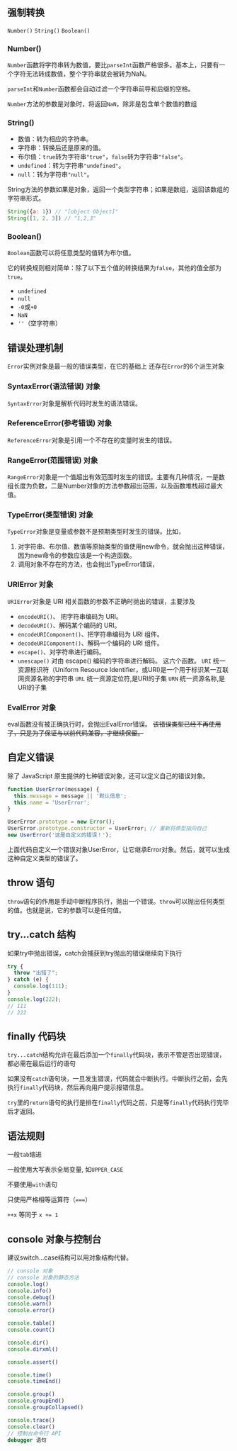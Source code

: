 ## 强制转换
`Number()`
`String()`
`Boolean()`

### Number()
`Number`函数将字符串转为数值，要比`parseInt`函数严格很多。基本上，只要有一个字符无法转成数值，整个字符串就会被转为NaN。

`parseInt`和`Number`函数都会自动过滤一个字符串前导和后缀的空格。

`Number`方法的参数是对象时，将返回`NaN`，除非是包含单个数值的数组

### String()
- 数值：转为相应的字符串。
- 字符串：转换后还是原来的值。
- 布尔值：`true`转为字符串`"true"`，`false`转为字符串`"false"`。
- `undefined`：转为字符串`"undefined"`。
- `null`：转为字符串`"null"`。

String方法的参数如果是对象，返回一个类型字符串；如果是数组，返回该数组的字符串形式。
```js
String({a: 1}) // "[object Object]"
String([1, 2, 3]) // "1,2,3"
```
### Boolean()
`Boolean`函数可以将任意类型的值转为布尔值。

它的转换规则相对简单：除了以下五个值的转换结果为`false`，其他的值全部为`true`。

- `undefined`
- `null`
- `-0`或`+0`
- `NaN`
- `''`（空字符串）

## 错误处理机制

`Error`实例对象是最一般的错误类型，在它的基础上
还存在`Error`的6个派生对象

### SyntaxError(语法错误) 对象
`SyntaxError`对象是解析代码时发生的语法错误。

### ReferenceError(参考错误) 对象
`ReferenceError`对象是引用一个不存在的变量时发生的错误。

### RangeError(范围错误) 对象
`RangeError`对象是一个值超出有效范围时发生的错误。主要有几种情况，一是数组长度为负数，二是Number对象的方法参数超出范围，以及函数堆栈超过最大值。

### TypeError(类型错误) 对象
`TypeError`对象是变量或参数不是预期类型时发生的错误。比如，
1. 对字符串、布尔值、数值等原始类型的值使用new命令，就会抛出这种错误，因为new命令的参数应该是一个构造函数。
2. 调用对象不存在的方法，也会抛出TypeError错误，

### URIError 对象
`URIError`对象是 URI 相关函数的参数不正确时抛出的错误，主要涉及
- `encodeURI()`、	把字符串编码为 URI。
- `decodeURI()`、解码某个编码的 URI。
- `encodeURIComponent()`、把字符串编码为 URI 组件。
- `decodeURIComponent()`、解码一个编码的 URI 组件。
- `escape()`、对字符串进行编码。
- `unescape()` 对由 escape() 编码的字符串进行解码。
这六个函数。
`URI` 统一资源标识符（Uniform Resource Identifier，或URI)是一个用于标识某一互联网资源名称的字符串
`URL` 统一资源定位符,是URI的子集
`URN` 统一资源名称,是URI的子集

### EvalError 对象
eval函数没有被正确执行时，会抛出EvalError错误。
~~该错误类型已经不再使用了，只是为了保证与以前代码兼容，才继续保留。~~

## 自定义错误
除了 JavaScript 原生提供的七种错误对象，还可以定义自己的错误对象。
```js
function UserError(message) {
  this.message = message || '默认信息';
  this.name = 'UserError';
}

UserError.prototype = new Error();
UserError.prototype.constructor = UserError; // 重新将原型指向自己
new UserError('这是自定义的错误！');
```
上面代码自定义一个错误对象UserError，让它继承Error对象。然后，就可以生成这种自定义类型的错误了。

## throw 语句
`throw`语句的作用是手动中断程序执行，抛出一个错误。`throw`可以抛出任何类型的值。也就是说，它的参数可以是任何值。

## try...catch 结构
如果try中抛出错误，catch会捕获到try抛出的错误继续向下执行
```js
try {
  throw "出错了";
} catch (e) {
  console.log(111);
}
console.log(222);
// 111
// 222
```
## finally 代码块
`try...catch`结构允许在最后添加一个`finally`代码块，表示不管是否出现错误，都必需在最后运行的语句

如果没有`catch`语句块，一旦发生错误，代码就会中断执行。中断执行之前，会先执行`finally`代码块，然后再向用户提示报错信息。

`try`里的`return`语句的执行是排在`finally`代码之前，只是等`finally`代码执行完毕后才返回。


## 语法规则

一般`tab`缩进

一般使用大写表示全局变量, 如`UPPER_CASE`

不要使用`with`语句

只使用严格相等运算符（`===`）

`++x` 等同于 `x += 1`

## console 对象与控制台

建议switch...case结构可以用对象结构代替。
```js
// console 对象
// console 对象的静态方法
console.log()
console.info()
console.debug()
console.warn()
console.error()

console.table()
console.count()

console.dir()
console.dirxml()

console.assert()

console.time()
console.timeEnd()

console.group()
console.groupEnd()
console.groupCollapsed()

console.trace()
console.clear()
// 控制台命令行 API
debugger 语句
```
